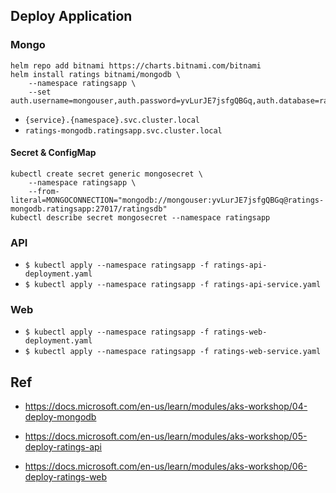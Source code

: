 
## Deploy Application

### Mongo
```
helm repo add bitnami https://charts.bitnami.com/bitnami
helm install ratings bitnami/mongodb \
    --namespace ratingsapp \
    --set auth.username=mongouser,auth.password=yvLurJE7jsfgQBGq,auth.database=ratingsdb

```
- `{service}.{namespace}.svc.cluster.local`
- `ratings-mongodb.ratingsapp.svc.cluster.local`


#### Secret & ConfigMap
```
kubectl create secret generic mongosecret \
    --namespace ratingsapp \
    --from-literal=MONGOCONNECTION="mongodb://mongouser:yvLurJE7jsfgQBGq@ratings-mongodb.ratingsapp:27017/ratingsdb"
kubectl describe secret mongosecret --namespace ratingsapp
```


### API
- `$ kubectl apply --namespace ratingsapp -f ratings-api-deployment.yaml`
- `$ kubectl apply --namespace ratingsapp -f ratings-api-service.yaml`


### Web
- `$ kubectl apply --namespace ratingsapp -f ratings-web-deployment.yaml`
- `$ kubectl apply --namespace ratingsapp -f ratings-web-service.yaml`



## Ref
- https://docs.microsoft.com/en-us/learn/modules/aks-workshop/04-deploy-mongodb

- https://docs.microsoft.com/en-us/learn/modules/aks-workshop/05-deploy-ratings-api

- https://docs.microsoft.com/en-us/learn/modules/aks-workshop/06-deploy-ratings-web

